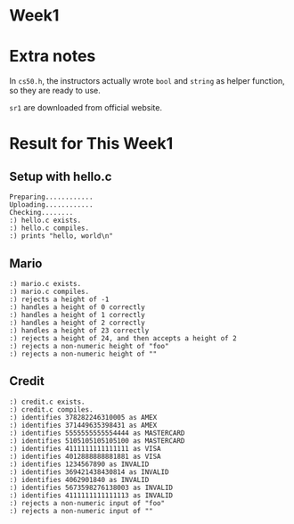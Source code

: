 # Week1

# Extra notes
In `cs50.h`, the instructors actually wrote `bool` and `string` as helper function, so they are ready to use.

`sr1` are downloaded from official website.

# Result for This Week1
## Setup with hello.c
```
Preparing............
Uploading............
Checking........
:) hello.c exists.
:) hello.c compiles.
:) prints "hello, world\n"
```

## Mario
```
:) mario.c exists.
:) mario.c compiles.
:) rejects a height of -1
:) handles a height of 0 correctly
:) handles a height of 1 correctly
:) handles a height of 2 correctly
:) handles a height of 23 correctly
:) rejects a height of 24, and then accepts a height of 2
:) rejects a non-numeric height of "foo"
:) rejects a non-numeric height of ""
```

## Credit
```
:) credit.c exists.
:) credit.c compiles.
:) identifies 378282246310005 as AMEX
:) identifies 371449635398431 as AMEX
:) identifies 5555555555554444 as MASTERCARD
:) identifies 5105105105105100 as MASTERCARD
:) identifies 4111111111111111 as VISA
:) identifies 4012888888881881 as VISA
:) identifies 1234567890 as INVALID
:) identifies 369421438430814 as INVALID
:) identifies 4062901840 as INVALID
:) identifies 5673598276138003 as INVALID
:) identifies 4111111111111113 as INVALID
:) rejects a non-numeric input of "foo"
:) rejects a non-numeric input of ""
```